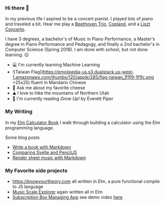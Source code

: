 ### Hi there 👋

In my previous life I aspired to be a concert pianist. I played lots of piano and traveled a bit. Hear me play a [Beethoven Trio](https://youtu.be/psRoQK_j0pY), [Copland](https://youtu.be/T8n5tYnc5sY), and a [Liszt Concerto](https://youtu.be/LePrhMvuE1k).

I have 3 degrees, a bachelor's of Music in Piano Performance, a Master's degree in Piano Performance and Pedagogy, and finally a 2nd bachelor's in Computer Science (Spring 2018). I am done with school, but not done learning. 😉

- 💻 I'm currently learning Machine Learning
- ![Taiwan Flag](https://emojipedia-us.s3.dualstack.us-west-1.amazonaws.com/thumbs/120/apple/285/flag-taiwan_1f1f9-1f1fc.png =25x25) fluent in Mandarin Chinese
- 🧀 Ask me about my favorite cheese
- ⛰️ I love to hike the mountains of Northern Utah
- 📖 I'm currently reading *Grow Up!* by Everett Piper

### My Writing

In my [Elm Calculator Book](https://pianomanfrazier.com/post/elm-calculator-book/01-intro/) I walk through building a calculator using the Elm programming language.

Some blog posts

- [Write a book with Markdown](https://pianomanfrazier.com/post/write-a-book-with-markdown/)
- [Comparing Svelte and PencilJS](https://pianomanfrazier.com/post/comparing-svelte-stencil/)
- [Render sheet music with Markdown](https://pianomanfrazier.com/post/lilypond-in-markdown/)

### My Favorite side projects

- https://knowyourtheory.com all written in Elm, a pure functional compile to JS language
- [Music Scale Explorer](https://frazierpianostudio.com/resources/scale-explorer/) again written all in Elm
- [Subscription Box Managing App](https://github.com/pianomanfrazier/popcorncove_subscriptions) see demo video [here](https://youtu.be/P_8gmr_Ol-4)

